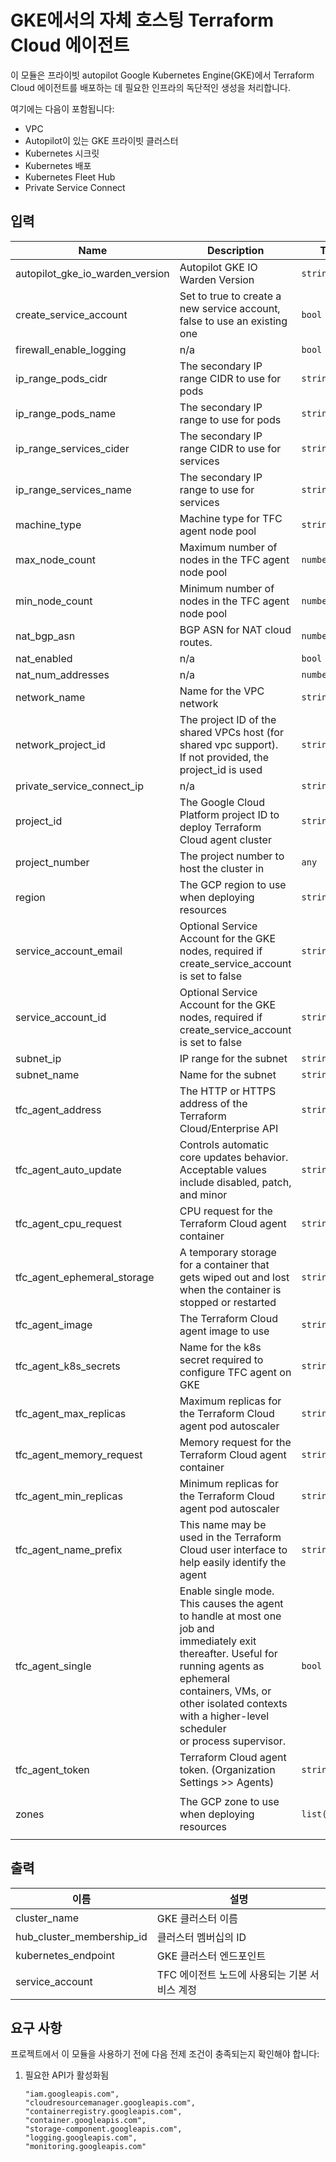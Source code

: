 # GKE에서의 자체 호스팅 Terraform Cloud 에이전트

이 모듈은 프라이빗 autopilot Google Kubernetes Engine(GKE)에서 Terraform Cloud 에이전트를 배포하는 데 필요한 인프라의 독단적인 생성을 처리합니다.

여기에는 다음이 포함됩니다:

- VPC
- Autopilot이 있는 GKE 프라이빗 클러스터
- Kubernetes 시크릿
- Kubernetes 배포
- Kubernetes Fleet Hub
- Private Service Connect

<!-- BEGINNING OF PRE-COMMIT-TERRAFORM DOCS HOOK -->
## 입력

| Name | Description | Type | Default | Required |
|------|-------------|------|---------|:--------:|
| autopilot\_gke\_io\_warden\_version | Autopilot GKE IO Warden Version | `string` | `"2.7.41"` | no |
| create\_service\_account | Set to true to create a new service account, false to use an existing one | `bool` | `true` | no |
| firewall\_enable\_logging | n/a | `bool` | `true` | no |
| ip\_range\_pods\_cidr | The secondary IP range CIDR to use for pods | `string` | `"192.168.0.0/18"` | no |
| ip\_range\_pods\_name | The secondary IP range to use for pods | `string` | `"ip-range-pods"` | no |
| ip\_range\_services\_cider | The secondary IP range CIDR to use for services | `string` | `"192.168.64.0/18"` | no |
| ip\_range\_services\_name | The secondary IP range to use for services | `string` | `"ip-range-scv"` | no |
| machine\_type | Machine type for TFC agent node pool | `string` | `"n1-standard-4"` | no |
| max\_node\_count | Maximum number of nodes in the TFC agent node pool | `number` | `4` | no |
| min\_node\_count | Minimum number of nodes in the TFC agent node pool | `number` | `2` | no |
| nat\_bgp\_asn | BGP ASN for NAT cloud routes. | `number` | `64514` | no |
| nat\_enabled | n/a | `bool` | `true` | no |
| nat\_num\_addresses | n/a | `number` | `2` | no |
| network\_name | Name for the VPC network | `string` | `"tfc-agent-network"` | no |
| network\_project\_id | The project ID of the shared VPCs host (for shared vpc support).<br>If not provided, the project\_id is used | `string` | `""` | no |
| private\_service\_connect\_ip | n/a | `string` | `"10.10.64.5"` | no |
| project\_id | The Google Cloud Platform project ID to deploy Terraform Cloud agent cluster | `string` | n/a | yes |
| project\_number | The project number to host the cluster in | `any` | n/a | yes |
| region | The GCP region to use when deploying resources | `string` | `"us-central1"` | no |
| service\_account\_email | Optional Service Account for the GKE nodes, required if create\_service\_account is set to false | `string` | `""` | no |
| service\_account\_id | Optional Service Account for the GKE nodes, required if create\_service\_account is set to false | `string` | `""` | no |
| subnet\_ip | IP range for the subnet | `string` | `"10.0.0.0/17"` | no |
| subnet\_name | Name for the subnet | `string` | `"tfc-agent-subnet"` | no |
| tfc\_agent\_address | The HTTP or HTTPS address of the Terraform Cloud/Enterprise API | `string` | `"https://app.terraform.io"` | no |
| tfc\_agent\_auto\_update | Controls automatic core updates behavior. Acceptable values include disabled, patch, and minor | `string` | `"minor"` | no |
| tfc\_agent\_cpu\_request | CPU request for the Terraform Cloud agent container | `string` | `"2"` | no |
| tfc\_agent\_ephemeral\_storage | A temporary storage for a container that gets wiped out and lost when the container is stopped or restarted | `string` | `"1Gi"` | no |
| tfc\_agent\_image | The Terraform Cloud agent image to use | `string` | `"hashicorp/tfc-agent:latest"` | no |
| tfc\_agent\_k8s\_secrets | Name for the k8s secret required to configure TFC agent on GKE | `string` | `"tfc-agent-k8s-secrets"` | no |
| tfc\_agent\_max\_replicas | Maximum replicas for the Terraform Cloud agent pod autoscaler | `string` | `"10"` | no |
| tfc\_agent\_memory\_request | Memory request for the Terraform Cloud agent container | `string` | `"2Gi"` | no |
| tfc\_agent\_min\_replicas | Minimum replicas for the Terraform Cloud agent pod autoscaler | `string` | `"1"` | no |
| tfc\_agent\_name\_prefix | This name may be used in the Terraform Cloud user interface to help easily identify the agent | `string` | `"tfc-agent-k8s"` | no |
| tfc\_agent\_single | Enable single mode. This causes the agent to handle at most one job and<br>immediately exit thereafter. Useful for running agents as ephemeral<br>containers, VMs, or other isolated contexts with a higher-level scheduler<br>or process supervisor. | `bool` | `false` | no |
| tfc\_agent\_token | Terraform Cloud agent token. (Organization Settings >> Agents) | `string` | n/a | yes |
| zones | The GCP zone to use when deploying resources | `list(string)` | <pre>[<br>  "us-central1-a"<br>]</pre> | no |

## 출력

| 이름 | 설명 |
|------|-------------|
| cluster\_name | GKE 클러스터 이름 |
| hub\_cluster\_membership\_id | 클러스터 멤버십의 ID |
| kubernetes\_endpoint | GKE 클러스터 엔드포인트 |
| service\_account | TFC 에이전트 노드에 사용되는 기본 서비스 계정 |

<!-- END OF PRE-COMMIT-TERRAFORM DOCS HOOK -->

## 요구 사항

프로젝트에서 이 모듈을 사용하기 전에 다음 전제 조건이 충족되는지 확인해야 합니다:

1. 필요한 API가 활성화됨

    ```text
    "iam.googleapis.com",
    "cloudresourcemanager.googleapis.com",
    "containerregistry.googleapis.com",
    "container.googleapis.com",
    "storage-component.googleapis.com",
    "logging.googleapis.com",
    "monitoring.googleapis.com"
    ```

